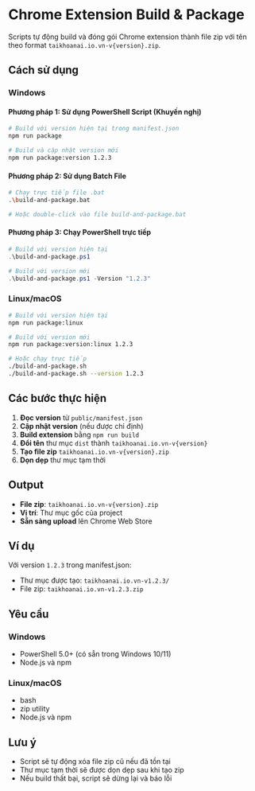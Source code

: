 # Chrome Extension Build & Package

Scripts tự động build và đóng gói Chrome extension thành file zip với tên theo format `taikhoanai.io.vn-v{version}.zip`.

## Cách sử dụng

### Windows

#### Phương pháp 1: Sử dụng PowerShell Script (Khuyến nghị)

```bash
# Build với version hiện tại trong manifest.json
npm run package

# Build và cập nhật version mới
npm run package:version 1.2.3
```

#### Phương pháp 2: Sử dụng Batch File

```bash
# Chạy trực tiếp file .bat
.\build-and-package.bat

# Hoặc double-click vào file build-and-package.bat
```

#### Phương pháp 3: Chạy PowerShell trực tiếp

```powershell
# Build với version hiện tại
.\build-and-package.ps1

# Build với version mới
.\build-and-package.ps1 -Version "1.2.3"
```

### Linux/macOS

```bash
# Build với version hiện tại
npm run package:linux

# Build với version mới
npm run package:version:linux 1.2.3

# Hoặc chạy trực tiếp
./build-and-package.sh
./build-and-package.sh --version 1.2.3
```

## Các bước thực hiện

1. **Đọc version** từ `public/manifest.json`
2. **Cập nhật version** (nếu được chỉ định)
3. **Build extension** bằng `npm run build`
4. **Đổi tên** thư mục `dist` thành `taikhoanai.io.vn-v{version}`
5. **Tạo file zip** `taikhoanai.io.vn-v{version}.zip`
6. **Dọn dẹp** thư mục tạm thời

## Output

- **File zip**: `taikhoanai.io.vn-v{version}.zip`
- **Vị trí**: Thư mục gốc của project
- **Sẵn sàng upload** lên Chrome Web Store

## Ví dụ

Với version `1.2.3` trong manifest.json:

- Thư mục được tạo: `taikhoanai.io.vn-v1.2.3/`
- File zip: `taikhoanai.io.vn-v1.2.3.zip`

## Yêu cầu

### Windows

- PowerShell 5.0+ (có sẵn trong Windows 10/11)
- Node.js và npm

### Linux/macOS

- bash
- zip utility
- Node.js và npm

## Lưu ý

- Script sẽ tự động xóa file zip cũ nếu đã tồn tại
- Thư mục tạm thời sẽ được dọn dẹp sau khi tạo zip
- Nếu build thất bại, script sẽ dừng lại và báo lỗi
